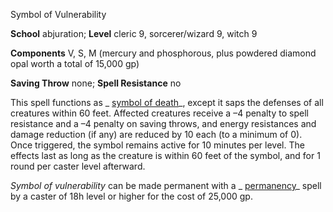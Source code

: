 Symbol of Vulnerability

**School** abjuration; **Level** cleric 9, sorcerer/wizard 9, witch 9

**Components** V, S, M (mercury and phosphorous, plus powdered diamond opal worth a total of 15,000 gp)

**Saving Throw** none; **Spell Resistance** no

This spell functions as _ [symbol of death](/pathfinderRPG/prd/spells/symbolOfDeath.html#_symbol-of-death)_, except it saps the defenses of all creatures within 60 feet. Affected creatures receive a –4 penalty to spell resistance and a –4 penalty on saving throws, and energy resistances and damage reduction (if any) are reduced by 10 each (to a minimum of 0). Once triggered, the symbol remains active for 10 minutes per level. The effects last as long as the creature is within 60 feet of the symbol, and for 1 round per caster level afterward.

_Symbol of vulnerability_ can be made permanent with a _ [permanency](/pathfinderRPG/prd/spells/permanency.html#_permanency)_ spell by a caster of 18h level or higher for the cost of 25,000 gp.

